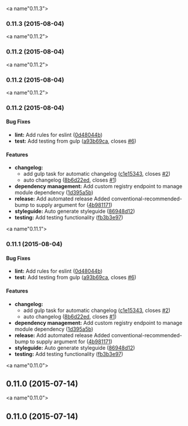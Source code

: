 <a name"0.11.3"></a>
### 0.11.3 (2015-08-04)


<a name"0.11.2"></a>
### 0.11.2 (2015-08-04)


<a name"0.11.2"></a>
### 0.11.2 (2015-08-04)


<a name"0.11.2"></a>
### 0.11.2 (2015-08-04)


#### Bug Fixes

* **lint:** Add rules for eslint ([0d48044b](https://www.github.com/fusionstrings/project-fusion/commit/0d48044b))
* **test:** Add testing from gulp ([a93b69ca](https://www.github.com/fusionstrings/project-fusion/commit/a93b69ca), closes [#6](https://www.github.com/fusionstrings/project-fusion/issues/6))


#### Features

* **changelog:**
  * add gulp task for automatic changelog ([c1e15343](https://www.github.com/fusionstrings/project-fusion/commit/c1e15343), closes [#2](https://www.github.com/fusionstrings/project-fusion/issues/2))
  * auto changelog ([8b6d22ed](https://www.github.com/fusionstrings/project-fusion/commit/8b6d22ed), closes [#1](https://www.github.com/fusionstrings/project-fusion/issues/1))
* **dependency management:** Add custom registry endpoint to manage module dependency ([1d395a5b](https://www.github.com/fusionstrings/project-fusion/commit/1d395a5b))
* **release:** Add automated release Added conventional-recommended-bump to supply argument for ([4b981171](https://www.github.com/fusionstrings/project-fusion/commit/4b981171))
* **styleguide:** Auto generate styleguide ([86948d12](https://www.github.com/fusionstrings/project-fusion/commit/86948d12))
* **testing:** Add testing functionality ([fb3b3e97](https://www.github.com/fusionstrings/project-fusion/commit/fb3b3e97))


<a name"0.11.1"></a>
### 0.11.1 (2015-08-04)


#### Bug Fixes

* **lint:** Add rules for eslint ([0d48044b](https://www.github.com/fusionstrings/project-fusion/commit/0d48044b))
* **test:** Add testing from gulp ([a93b69ca](https://www.github.com/fusionstrings/project-fusion/commit/a93b69ca), closes [#6](https://www.github.com/fusionstrings/project-fusion/issues/6))


#### Features

* **changelog:**
  * add gulp task for automatic changelog ([c1e15343](https://www.github.com/fusionstrings/project-fusion/commit/c1e15343), closes [#2](https://www.github.com/fusionstrings/project-fusion/issues/2))
  * auto changelog ([8b6d22ed](https://www.github.com/fusionstrings/project-fusion/commit/8b6d22ed), closes [#1](https://www.github.com/fusionstrings/project-fusion/issues/1))
* **dependency management:** Add custom registry endpoint to manage module dependency ([1d395a5b](https://www.github.com/fusionstrings/project-fusion/commit/1d395a5b))
* **release:** Add automated release Added conventional-recommended-bump to supply argument for ([4b981171](https://www.github.com/fusionstrings/project-fusion/commit/4b981171))
* **styleguide:** Auto generate styleguide ([86948d12](https://www.github.com/fusionstrings/project-fusion/commit/86948d12))
* **testing:** Add testing functionality ([fb3b3e97](https://www.github.com/fusionstrings/project-fusion/commit/fb3b3e97))


<a name"0.11.0"></a>
## 0.11.0 (2015-07-14)


<a name"0.11.0"></a>
## 0.11.0 (2015-07-14)

